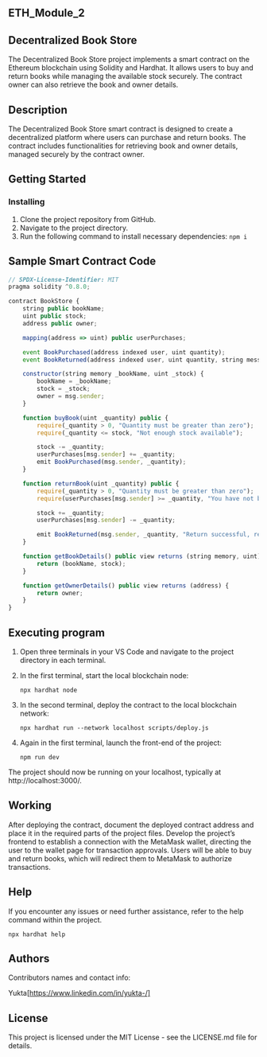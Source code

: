 
## ETH_Module_2
## Decentralized Book Store
The Decentralized Book Store project implements a smart contract on the Ethereum blockchain using Solidity and Hardhat. It allows users to buy and return books while managing the available stock securely. The contract owner can also retrieve the book and owner details.

## Description
The Decentralized Book Store smart contract is designed to create a decentralized platform where users can purchase and return books. The contract includes functionalities for retrieving book and owner details, managed securely by the contract owner.
## Getting Started
### Installing

1. Clone the project repository from GitHub.
2. Navigate to the project directory.
3. Run the following command to install necessary dependencies:
``
   npm i
``

## Sample Smart Contract Code

``` javascript
// SPDX-License-Identifier: MIT
pragma solidity ^0.8.0;

contract BookStore {
    string public bookName;
    uint public stock;
    address public owner;

    mapping(address => uint) public userPurchases; 

    event BookPurchased(address indexed user, uint quantity);
    event BookReturned(address indexed user, uint quantity, string message);

    constructor(string memory _bookName, uint _stock) {
        bookName = _bookName;
        stock = _stock;
        owner = msg.sender;
    }

    function buyBook(uint _quantity) public {
        require(_quantity > 0, "Quantity must be greater than zero");
        require(_quantity <= stock, "Not enough stock available");

        stock -= _quantity;
        userPurchases[msg.sender] += _quantity;
        emit BookPurchased(msg.sender, _quantity);
    }

    function returnBook(uint _quantity) public {
        require(_quantity > 0, "Quantity must be greater than zero");
        require(userPurchases[msg.sender] >= _quantity, "You have not bought enough books to return");

        stock += _quantity;
        userPurchases[msg.sender] -= _quantity;

        emit BookReturned(msg.sender, _quantity, "Return successful, refund initiated");
    }

    function getBookDetails() public view returns (string memory, uint) {
        return (bookName, stock);
    }

    function getOwnerDetails() public view returns (address) {
        return owner;
    }
}

```


## Executing program

1. Open three terminals in your VS Code and navigate to the project directory in each terminal.
2. In the first terminal, start the local blockchain node:


   ``
    npx hardhat node
   ``
4. In the second terminal, deploy the contract to the local blockchain network:


   ``
    npx hardhat run --network localhost scripts/deploy.js
   ``
6. Again in the first terminal, launch the front-end of the project:


   ``
    npm run dev
   ``

   
The project should now be running on your localhost, typically at http://localhost:3000/.


## Working

After deploying the contract, document the deployed contract address and place it in the required parts of the project files. Develop the project’s frontend to establish a connection with the MetaMask wallet, directing the user to the wallet page for transaction approvals. Users will be able to buy and return books, which will redirect them to MetaMask to authorize transactions.

## Help
If you encounter any issues or need further assistance, refer to the help command within the project.


``
    npx hardhat help
``
## Authors

Contributors names and contact info:

Yukta[https://www.linkedin.com/in/yukta-/]

## License
This project is licensed under the MIT License - see the LICENSE.md file for details.
